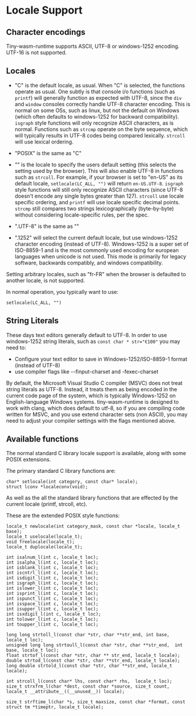 # Locale Support

## Character encodings
Tiny-wasm-runtime supports ASCII, UTF-8 or windows-1252 encoding.  UTF-16 is not supported.

## Locales

 - "C" is the default locale, as usual.  When "C" is selected, the functions operate as usual. One subtly is that console i/o functions (such as `printf`) will generally function as expected with UTF-8, since the `div` and `window` consoles correctly handle UTF-8 character encoding.  This is normal on some OSs, such as linux, but not the default on Windows (which often defaults to windows-1252 for backward compatibility). `isgraph` style functions will only recognize ASCII characters, as is normal.   Functions such as `strcmp` operate on the byte sequence, which will typically results in UTF-8 codes being compared lexically. `strcoll` will use lexical ordering.

- "POSIX" is the same as "C"
  
 -  "" is the locale to specify the users default setting (this selects the setting used by the browser).  This will also enable UTF-8 in functions such as `strcoll`.  For example, if your browser is set to "en-US" as its default locale, `setlocale(LC_ALL, "")` will return `en-US.UTF-8`.  `isgraph` style functions will still only recognize ASCII characters (since UTF-8 doesn't encode any single bytes greater than 127).  `strcoll`  use locale specific ordering, and `printf` will use locale specific decimal points.  `strcmp` still compares two strings lexicographically (byte-by-byte) without considering locale-specific rules, per the spec. 

 - ".UTF-8" is the same as ""

 - ".1252" will select the current default locale, but use windows-1252 character encoding (instead of UTF-8). Windows-1252 is a super set of ISO-8859-1 and is the most commonly used encoding for european languages when unicode is not used.  This mode is primarily for legacy software, backwards compatibly, and windows compatibility.   


Setting arbitrary locales, such as "fr-FR" when the browser is defaulted to another locale, is not supported.  

In normal operation, you typically want to use:

~~~
setlocale(LC_ALL, "")
~~~

## String Literals
These days text editors generally default to UTF-8.  In order to use windows-1252 string literals, such as `const char * str="€100"` you may need to: 
   - Configure your text editor to save in Windows-1252/ISO-8859-1 format (instead of UTF-8)
   - use compiler flags like --finput-charset and -fexec-charset
  
  By default, the Microsoft Visual Studio C compiler (MSVC) does not treat string literals as UTF-8. Instead, it treats them as being encoded in the current code page of the system, which is typically Windows-1252 on English-language Windows systems.  tiny-wasm-runtime is designed to work with clang, which does default to utf-8, so if you are compiling code written for MSVC, and you use extend character sets (non ASCII), you may need to adjust your compiler settings with the flags mentioned above.

## Available functions
The normal standard C library locale support is available, along with some POSIX extensions. 

The primary standard C library functions are:
~~~
char* setlocale(int category, const char* locale);
struct lconv *localeconv(void);
~~~

As well as the all the standard library functions that are effected by the current locale (printf, strcoll, etc).

These are the extended POSIX style functions:

~~~
locale_t newlocale(int category_mask, const char *locale, locale_t base);
locale_t uselocale(locale_t);
void freelocale(locale_t);
locale_t duplocale(locale_t);

int isalnum_l(int c, locale_t loc);
int isalpha_l(int c, locale_t loc);
int isblank_l(int c, locale_t loc);
int iscntrl_l(int c, locale_t loc);
int isdigit_l(int c, locale_t loc);
int isgraph_l(int c, locale_t loc);
int islower_l(int c, locale_t loc);
int isprint_l(int c, locale_t loc);
int ispunct_l(int c, locale_t loc);
int isspace_l(int c, locale_t loc);
int isupper_l(int c, locale_t loc);
int isxdigit_l(int c, locale_t loc);
int tolower_l(int c, locale_t loc);
int toupper_l(int c, locale_t loc);

long long strtoll_l(const char *str, char **str_end, int base,  locale_t loc);
unsigned long long strtoull_l(const char *str, char **str_end,  int base, locale_t loc);
float strtof_l(const char *str, char ** str_end, locale_t locale);
double strtod_l(const char *str, char **str_end, locale_t locale);
long double strtold_l(const char *str, char **str_end, locale_t locale);

int strcoll_l(const char* lhs, const char* rhs,  locale_t loc);
size_t strxfrm_l(char *dest, const char *source, size_t count, locale_t __attribute__((__unused__)) locale);

size_t strftime_l(char *s, size_t maxsize, const char *format, const struct tm *timeptr, locale_t locale);

~~~






